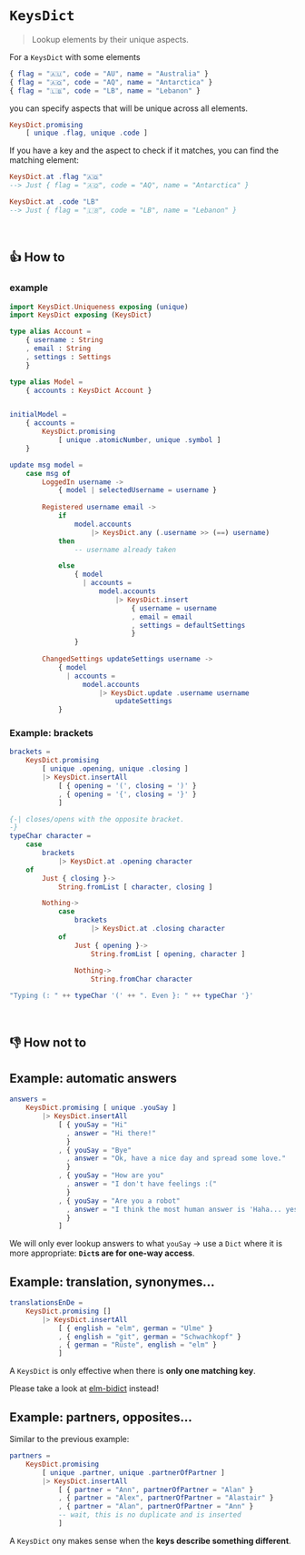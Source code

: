 # `KeysDict`
> Lookup elements by their unique aspects.

For a `KeysDict` with some elements
```elm
{ flag = "🇦🇺", code = "AU", name = "Australia" }
{ flag = "🇦🇶", code = "AQ", name = "Antarctica" }
{ flag = "🇱🇧", code = "LB", name = "Lebanon" }
```
you can specify aspects that will be unique across all elements.
```elm
KeysDict.promising
    [ unique .flag, unique .code ]
```
If you have a key and the aspect to check if it matches, you can find the matching element:

```elm
KeysDict.at .flag "🇦🇶"
--> Just { flag = "🇦🇶", code = "AQ", name = "Antarctica" }

KeysDict.at .code "LB"
--> Just { flag = "🇱🇧", code = "LB", name = "Lebanon" }
```

&nbsp;


## 👍 How to

### example

```elm
import KeysDict.Uniqueness exposing (unique)
import KeysDict exposing (KeysDict)

type alias Account =
    { username : String
    , email : String
    , settings : Settings
    }

type alias Model =
    { accounts : KeysDict Account }


initialModel =
    { accounts =
        KeysDict.promising
            [ unique .atomicNumber, unique .symbol ]
    }

update msg model =
    case msg of
        LoggedIn username ->
            { model | selectedUsername = username }
        
        Registered username email ->
            if
                model.accounts
                    |> KeysDict.any (.username >> (==) username)
            then
                -- username already taken

            else
                { model
                  | accounts =
                      model.accounts
                          |> KeysDict.insert
                              { username = username
                              , email = email
                              , settings = defaultSettings
                              }
                }
            
        ChangedSettings updateSettings username ->
            { model
              | accounts =
                  model.accounts
                      |> KeysDict.update .username username
                          updateSettings
            }
```

### Example: brackets

```elm
brackets =
    KeysDict.promising
        [ unique .opening, unique .closing ]
        |> KeysDict.insertAll
            [ { opening = '(', closing = ')' }
            , { opening = '{', closing = '}' }
            ]

{-| closes/opens with the opposite bracket.
-}
typeChar character =
    case
        brackets
            |> KeysDict.at .opening character
    of
        Just { closing }->
            String.fromList [ character, closing ]

        Nothing->
            case
                brackets
                    |> KeysDict.at .closing character
            of
                Just { opening }->
                    String.fromList [ opening, character ]
                  
                Nothing->
                    String.fromChar character

"Typing (: " ++ typeChar '(' ++ ". Even }: " ++ typeChar '}'
```
&nbsp;


## 👎 How not to

## Example: automatic answers
```elm
answers =
    KeysDict.promising [ unique .youSay ]
        |> KeysDict.insertAll
            [ { youSay = "Hi"
              , answer = "Hi there!"
              }
            , { youSay = "Bye"
              , answer = "Ok, have a nice day and spread some love."
              }
            , { youSay = "How are you"
              , answer = "I don't have feelings :("
              }
            , { youSay = "Are you a robot"
              , answer = "I think the most human answer is 'Haha... yes'"
              }
            ]
```
We will only ever lookup answers to what `youSay`
→ use a `Dict` where it is more appropriate: **`Dict`s are for one-way access**.

## Example: translation, synonymes...
```elm
translationsEnDe =
    KeysDict.promising []
        |> KeysDict.insertAll
            [ { english = "elm", german = "Ulme" }
            , { english = "git", german = "Schwachkopf" }
            , { german = "Rüste", english = "elm" }
            ]
```
A `KeysDict` is only effective when there is **only one matching key**.

Please take a look at [elm-bidict](https://github.com/Janiczek/elm-bidict) instead!

## Example: partners, opposites...

Similar to the previous example:
```elm
partners =
    KeysDict.promising
        [ unique .partner, unique .partnerOfPartner ]
        |> KeysDict.insertAll
            [ { partner = "Ann", partnerOfPartner = "Alan" }
            , { partner = "Alex", partnerOfPartner = "Alastair" }
            , { partner = "Alan", partnerOfPartner = "Ann" }
            -- wait, this is no duplicate and is inserted
            ]
```
A `KeysDict` ony makes sense when the **keys describe something different**.
